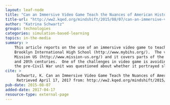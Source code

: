 ```yaml
---
layout: leaf-node
title: "Can an Immersive Video Game Teach the Nuances of American History?"
title-url: "http://ww2.kqed.org/mindshift/2015/08/07/can-an-immersive-video-game-teach-the-nuances-of-american-history/"
author: "Katrina Schwartz"
groups: technologies
categories: simulation-based-learning
topics: in-the-media
summary: >
    This article reports on the use of an immersive video game to teach history at
    Brooklyn International High School (http://www.mybihs.org/).  The video game is
    Mission US (http://www.mission-us.org/) and it covers parts of the 18th, 19th,
    and 20th centuries.  One of the challenges in video game is avoiding bias and
    the pre-Civil War unit was questioned about whether it portrayed slavry accurately.
cite: >
     Schwartz, K. Can an Immersive Video Game Teach the Nuances of American History? KQED. August 7, 2015.
     Retrieved April 17, 2017 from: http://ww2.kqed.org/mindshift/2015/08/07/can-an-immersive-video-game-teach-the-nuances-of-american-history/
pub-date: 2015-08-07
added-date: 2017-04-17
resource-type: external-page
---
```

